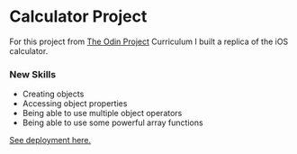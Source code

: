 # Calculator Project

For this project from [The Odin Project](https://www.theodinproject.com/) Curriculum I built a replica of the iOS calculator.

### New Skills
- Creating objects
- Accessing object properties
- Being able to use multiple object operators
- Being able to use some powerful array functions
 

[See deployment here.](https://spuddister.github.io/etch-a-sketch-project/)
